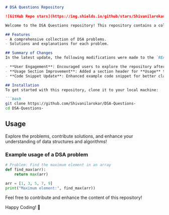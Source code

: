 ```markdown
# DSA Questions Repository

![GitHub Repo stars](https://img.shields.io/github/stars/Shivanilarokar/DSA-Questions-) ![GitHub forks](https://img.shields.io/github/forks/Shivanilarokar/DSA-Questions-) ![GitHub issues](https://img.shields.io/github/issues/Shivanilarokar/DSA-Questions-)

Welcome to the DSA Questions repository! This repository contains a collection of Data Structures and Algorithms (DSA) problems designed to help you enhance your coding skills.

## Features
- A comprehensive collection of DSA problems.
- Solutions and explanations for each problem.

## Summary of Changes
In the latest update, the following modifications were made to the `README.md` file:

- **User Engagement**: Encouraged users to explore the repository after cloning.
- **Usage Section Improvement**: Added a section header for **Usage** to improve organization.
- **Code Snippet Update**: Enhanced example code snippet for better clarity and user interaction.

## Installation
To get started with this repository, clone it to your local machine:

```bash
git clone https://github.com/Shivanilarokar/DSA-Questions-
cd DSA-Questions-
```

## Usage
Explore the problems, contribute solutions, and enhance your understanding of data structures and algorithms!

### Example usage of a DSA problem
```python
# Problem: Find the maximum element in an array
def find_max(arr):
    return max(arr)

arr = [1, 3, 5, 7, 9]
print("Maximum element:", find_max(arr))
```

Feel free to contribute and enhance the content of this repository!

Happy Coding! 🚀
```